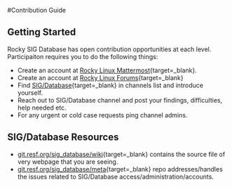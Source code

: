 #Contribution Guide
## Getting Started
Rocky SIG Database has open contribution opportunities at each level. Participaiton requires you to do the following things:

 - Create an account at [Rocky Linux Mattermost](https://chat.rockylinux.org){target=_blank}.
 - Create an account at [Rocky Linux Forums](https://forums.rockylinux.org/){target=_blank}
 - Find [SIG/Database](https://chat.rockylinux.org/rocky-linux/channels/sig-database){target=_blank} in channels list and introduce yourself.
 - Reach out to SIG/Database channel and post your findings, difficulties, help needed etc.
 - For any urgent or cold case requests ping channel admins.

## SIG/Database Resources

* [git.resf.org/sig_database/wiki](https://git.resf.org/sig_database/wiki){target=_blank} contains the source file of very webpage that you are seeing.
* [git.resf.org/sig_database/meta](https://git.resf.org/sig_database/meta){target=_blank} repo addresses/handles the issues related to SIG/Database access/administration/accounts.
